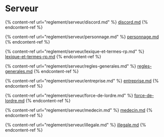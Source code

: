 # Serveur

{% content-ref url="reglement/serveur/discord.md" %}
[discord.md](reglement/serveur/discord.md)
{% endcontent-ref %}

{% content-ref url="reglement/serveur/personnage.md" %}
[personnage.md](reglement/serveur/personnage.md)
{% endcontent-ref %}

{% content-ref url="reglement/serveur/lexique-et-termes-rp.md" %}
[lexique-et-termes-rp.md](reglement/serveur/lexique-et-termes-rp.md)
{% endcontent-ref %}

{% content-ref url="reglement/serveur/regles-generales.md" %}
[regles-generales.md](reglement/serveur/regles-generales.md)
{% endcontent-ref %}

{% content-ref url="reglement/serveur/entreprise.md" %}
[entreprise.md](reglement/serveur/entreprise.md)
{% endcontent-ref %}

{% content-ref url="reglement/serveur/force-de-lordre.md" %}
[force-de-lordre.md](reglement/serveur/force-de-lordre.md)
{% endcontent-ref %}

{% content-ref url="reglement/serveur/medecin.md" %}
[medecin.md](reglement/serveur/medecin.md)
{% endcontent-ref %}

{% content-ref url="reglement/serveur/illegale.md" %}
[illegale.md](reglement/serveur/illegale.md)
{% endcontent-ref %}

